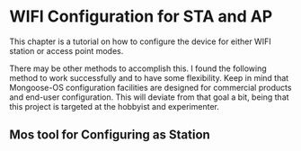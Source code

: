 #  WIFI Configuration for STA and AP

This chapter is a tutorial on how to configure the device
for either WIFI station or access point modes.

There may be other methods to accomplish this.  I found
the following method to work successfully and to have some
flexibility.  Keep in mind that Mongoose-OS configuration
facilities are designed for commercial products and end-user
configuration.  This will deviate from that goal a bit,
being that this project is targeted at the hobbyist and
experimenter.

## Mos tool for Configuring as Station




